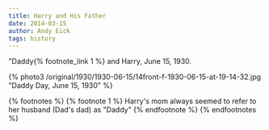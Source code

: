 ```yaml
---
title: Harry and His Father
date: 2014-03-15
author: Andy Eick
tags: history
---
```

"Daddy{% footnote_link 1 %} and Harry, June 15, 1930.


{% photo3 /original/1930/1930-06-15/14front-f-1930-06-15-at-19-14-32.jpg "Daddy Day, June 15, 1930" %}

{% footnotes %}
  {% footnote 1 %}
    Harry's mom always seemed to refer to her husband (Dad's dad) as "Daddy"
  {% endfootnote %}
{% endfootnotes %}

